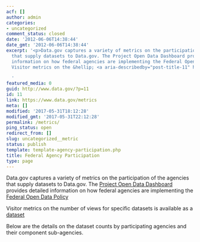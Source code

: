 ```yaml
---
acf: []
author: admin
categories:
- uncategorized
comment_status: closed
date: '2012-06-06T14:38:44'
date_gmt: '2012-06-06T14:38:44'
excerpt: '<p>Data.gov captures a variety of metrics on the participation of the agencies
  that supply datasets to Data.gov. The Project Open Data Dashboard provides detailed
  information on how federal agencies are implementing the Federal Open Data Policy
  Visitor metrics on the &hellip; <a aria-describedby="post-title-11" href="https://www.data.gov/metrics">Continued</a></p>

  '
featured_media: 0
guid: http://www.data.gov/?p=11
id: 11
link: https://www.data.gov/metrics
meta: []
modified: '2017-05-31T18:12:28'
modified_gmt: '2017-05-31T22:12:28'
permalink: /metrics/
ping_status: open
redirect_from: []
slug: uncategorized__metric
status: publish
template: template-agency-participation.php
title: Federal Agency Participation
type: page
---
```

Data.gov captures a variety of metrics on the participation of the agencies that supply datasets to Data.gov. The [Project Open Data Dashboard](http://labs.data.gov/dashboard/offices) provides detailed information on how federal agencies are implementing the [Federal Open Data Policy](https://project-open-data.cio.gov/policy-memo/)


Visitor metrics on the number of views for specific datasets is available as a [dataset](//catalog.data.gov/dataset/data-gov-visitor-metrics)


Below are the details on the dataset counts by participating agencies and their component sub-agencies. 


